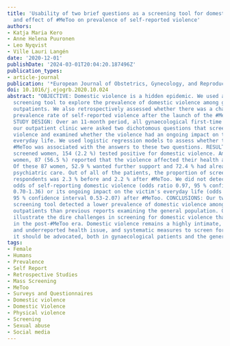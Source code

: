 ```yaml
---
title: 'Usability of two brief questions as a screening tool for domestic violence
  and effect of #MeToo on prevalence of self-reported violence'
authors:
- Katja Maria Kero
- Anne Helena Puuronen
- Leo Nyqvist
- Ville Lauri Langén
date: '2020-12-01'
publishDate: '2024-03-01T20:04:20.187496Z'
publication_types:
- article-journal
publication: '*European Journal of Obstetrics, Gynecology, and Reproductive Biology*'
doi: 10.1016/j.ejogrb.2020.10.024
abstract: "OBJECTIVE: Domestic violence is a hidden epidemic. We used a two-question
  screening tool to explore the prevalence of domestic violence among gynaecological
  outpatients. We also retrospectively assessed whether there was a change in the
  prevalence rate of self-reported violence after the launch of the #MeToo movement.
  STUDY DESIGN: Over an 11-month period, all gynaecological first-time visitors to
  our outpatient clinic were asked two dichotomous questions that screened for domestic
  violence and examined whether the violence had an ongoing impact on the respondent's
  everyday life. We used logistic regression models to assess whether the launch of
  #MeToo was associated with the answers to these two questions. RESULTS: Of the 6,957
  screened women, 154 (2.2 %) tested positive for domestic violence. Among the screen-positive
  women, 87 (56.5 %) reported that the violence affected their health and well-being.
  Of these 87 women, 52.9 % wanted further support and 72.4 % had already contacted
  psychiatric care. Out of all of the patients, the proportion of screen-positive
  respondents was 2.3 % before and 2.2 % after #MeToo. We did not detect increased
  odds of self-reporting domestic violence (odds ratio 0.97, 95 % confidence interval
  0.70-1.36) or its ongoing impact on the victim's everyday life (odds ratio 1.05,
  95 % confidence interval 0.53-2.07) after #MeToo. CONCLUSIONS: Our two-question
  screening tool detected a lower prevalence of domestic violence among gynaecological
  outpatients than previous reports examining the general population. Our results
  illustrate the dire challenges in screening for domestic violence that persist even
  in the post-#MeToo era. Domestic violence remains a highly intimate, stigmatising,
  and underreported health issue, and systematic measures to screen for and prevent
  it should be advocated, both in gynaecological patients and the general population."
tags:
- Female
- Humans
- Prevalence
- Self Report
- Retrospective Studies
- Mass Screening
- MeToo
- Surveys and Questionnaires
- Domestic violence
- Domestic Violence
- Physical violence
- Screening
- Sexual abuse
- Social media
---
```

